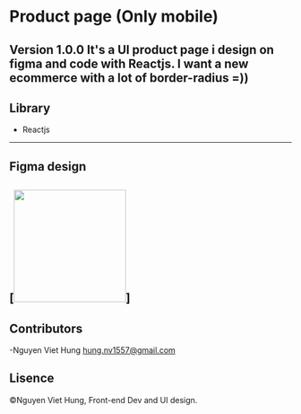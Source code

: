 # Product page (Only mobile)
**Version 1.0.0**
 It's a UI product page i design on figma and code with Reactjs. I want a new ecommerce with a lot of border-radius =))
---
## Library
- Reactjs
---
## Figma design
[<img width="200px" src="https://user-images.githubusercontent.com/46401220/129366476-53bf8deb-1603-4bfc-9446-664490e5799e.png">]
---
## Contributors
-Nguyen Viet Hung <hung.nv1557@gmail.com>
## Lisence
©Nguyen Viet Hung, Front-end Dev and UI design.